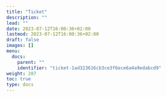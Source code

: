 ```yaml
---
title: "Ticket"
description: ""
lead: ""
date: 2023-07-12T16:00:36+02:00
lastmod: 2023-07-12T16:00:36+02:00
draft: false
images: []
menu:
  docs:
    parent: ""
    identifier: "ticket-1ad323616cb3ce3f6ece6a4a9edabcd9"
weight: 287
toc: true
type: docs
---
```

